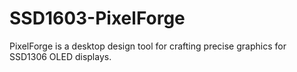 # SSD1603-PixelForge
PixelForge is a desktop design tool for crafting precise graphics for SSD1306 OLED displays.
